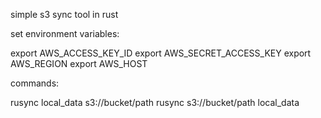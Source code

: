 simple s3 sync tool in rust

set environment variables:

  export AWS_ACCESS_KEY_ID
  export AWS_SECRET_ACCESS_KEY
  export AWS_REGION
  export AWS_HOST

commands:

  rusync local_data s3://bucket/path
  rusync s3://bucket/path local_data

